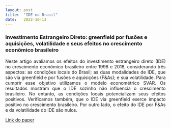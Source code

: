 ```yaml
---
layout: post
title:  "IDE no Brasil"
date:   2022-10-13
---
```


<head>
    <meta charset="UTF-8"/>
    <style>
        p{
            text-align: justify;
        }
    </style>
</head>


### Investimento Estrangeiro Direto: greenfield por fusões e aquisições, volatilidade e seus efeitos no crescimento econômico brasileiro

Neste artigo avaliamos os efeitos do investimento
estrangeiro direto (IDE) no crescimento econômico
brasileiro entre 1996 e 2018, considerando três
aspectos: as condições locais do Brasil; as duas
modalidades de IDE, que são via greenfield e
por fusões e aquisições (F&As); e sua volatilidade.
Para cumprir esse objetivo utilizamos o modelo
econométrico SVAR. Os resultados mostram que o
IDE sozinho não influencia o crescimento brasileiro.
No entanto, as condições locais potencializam
seus efeitos positivos. Verificamos também, que
o IDE via greenfield exerce impacto positivo no
crescimento brasileiro. Por outro lado, o efeito do
IDE por F&As e da volatilidade do IDE são nulos.



[Link do paper](https://mj-ribeiro.github.io/eco3.pdf)

